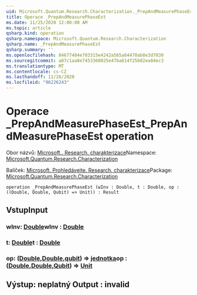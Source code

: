 ```yaml
---
uid: Microsoft.Quantum.Research.Characterization._PrepAndMeasurePhaseEst
title: Operace _PrepAndMeasurePhaseEst
ms.date: 11/25/2020 12:00:00 AM
ms.topic: article
qsharp.kind: operation
qsharp.namespace: Microsoft.Quantum.Research.Characterization
qsharp.name: _PrepAndMeasurePhaseEst
qsharp.summary: ''
ms.openlocfilehash: 84677484e703315e4242a565a64470ab8e3d7030
ms.sourcegitcommit: a87c1aa8e7453360025e47ba614f25b02ea84ec3
ms.translationtype: MT
ms.contentlocale: cs-CZ
ms.lasthandoff: 11/26/2020
ms.locfileid: "96226243"
---
```

# <a name="_prepandmeasurephaseest-operation"></a><span data-ttu-id="22611-102">Operace _PrepAndMeasurePhaseEst</span><span class="sxs-lookup"><span data-stu-id="22611-102">_PrepAndMeasurePhaseEst operation</span></span>

<span data-ttu-id="22611-103">Obor názvů: [Microsoft.. Research. charakterizace](xref:Microsoft.Quantum.Research.Characterization)</span><span class="sxs-lookup"><span data-stu-id="22611-103">Namespace: [Microsoft.Quantum.Research.Characterization](xref:Microsoft.Quantum.Research.Characterization)</span></span>

<span data-ttu-id="22611-104">Balíček: [Microsoft. Prohledávejte. Research. charakterizace](https://nuget.org/packages/Microsoft.Quantum.Research.Characterization)</span><span class="sxs-lookup"><span data-stu-id="22611-104">Package: [Microsoft.Quantum.Research.Characterization](https://nuget.org/packages/Microsoft.Quantum.Research.Characterization)</span></span>




```qsharp
operation _PrepAndMeasurePhaseEst (wInv : Double, t : Double, op : ((Double, Double, Qubit) => Unit)) : Result
```


## <a name="input"></a><span data-ttu-id="22611-105">Vstup</span><span class="sxs-lookup"><span data-stu-id="22611-105">Input</span></span>

### <a name="winv--double"></a><span data-ttu-id="22611-106">wInv: [Double](xref:microsoft.quantum.lang-ref.double)</span><span class="sxs-lookup"><span data-stu-id="22611-106">wInv : [Double](xref:microsoft.quantum.lang-ref.double)</span></span>




### <a name="t--double"></a><span data-ttu-id="22611-107">t: [Double](xref:microsoft.quantum.lang-ref.double)</span><span class="sxs-lookup"><span data-stu-id="22611-107">t : [Double](xref:microsoft.quantum.lang-ref.double)</span></span>




### <a name="op--doubledoublequbit--unit"></a><span data-ttu-id="22611-108">op: ([Double](xref:microsoft.quantum.lang-ref.double),[Double](xref:microsoft.quantum.lang-ref.double),[qubit](xref:microsoft.quantum.lang-ref.qubit)) => [jednotka](xref:microsoft.quantum.lang-ref.unit)</span><span class="sxs-lookup"><span data-stu-id="22611-108">op : ([Double](xref:microsoft.quantum.lang-ref.double),[Double](xref:microsoft.quantum.lang-ref.double),[Qubit](xref:microsoft.quantum.lang-ref.qubit)) => [Unit](xref:microsoft.quantum.lang-ref.unit)</span></span> 





## <a name="output--__invalidresult__"></a><span data-ttu-id="22611-109">Výstup: __neplatný <Result>__</span><span class="sxs-lookup"><span data-stu-id="22611-109">Output : __invalid<Result>__</span></span>

